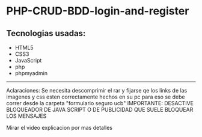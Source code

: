 # PHP-CRUD-BDD-login-and-register
Tecnologias usadas:
--------------------------------------------------------------------------
- HTML5
- CSS3
- JavaScript
- php
- phpmyadmin
---------------------------------------------------------------------------
Aclaraciones:
Se necesita descomprimir el rar y fijarse qe los links de las imagenes y css esten correctamente hechos en su pc
para eso se debe correr desde la carpeta "formulario seguro ucb"
IMPORTANTE:
DESACTIVE BLOQUEADOR DE JAVA SCRIPT O DE PUBLICIDAD QUE SUELE BLOQUEAR LOS MENSAJES

Mirar el video explicacion por mas detalles
